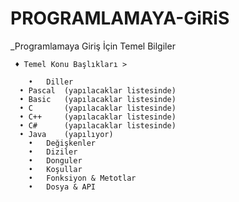 # PROGRAMLAMAYA-GiRiS

 _Programlamaya Giriş İçin Temel Bilgiler

	 ♦ Temel Konu Başlıkları >

		•	Diller
      • Pascal  (yapılacaklar listesinde)
      • Basic   (yapılacaklar listesinde)
      • C       (yapılacaklar listesinde)
      • C++     (yapılacaklar listesinde)
      • C#      (yapılacaklar listesinde)
      • Java    (yapılıyor)
		•	Değişkenler
		•	Diziler
		•	Donguler
		•	Koşullar
		•	Fonksiyon & Metotlar
		•	Dosya & API
